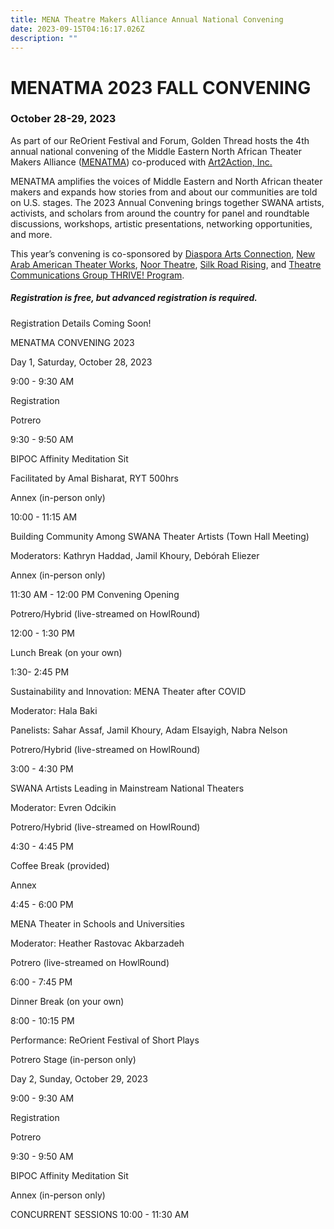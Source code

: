 ```yaml
---
title: MENA Theatre Makers Alliance Annual National Convening
date: 2023-09-15T04:16:17.026Z
description: ""
---
```

# MENATMA 2023 FALL CONVENING

### October 28-29, 2023

As part of our ReOrient Festival and Forum, Golden Thread hosts the 4th annual national convening of the Middle Eastern North African Theater Makers Alliance ([MENATMA](https://www.menatheatre.org/)) co-produced with [Art2Action, Inc.](https://www.art2action.org/)

MENATMA amplifies the voices of Middle Eastern and North African theater makers and expands how stories from and about our communities are told on U.S. stages. The 2023 Annual Convening brings together SWANA artists, activists, and scholars from around the country for panel and roundtable discussions, workshops, artistic presentations, networking opportunities, and more. 

This year’s convening is co-sponsored by [Diaspora Arts Connection](https://www.diasporaartsconnection.org/), [New Arab American Theater Works](https://www.newarabamericantheaterworks.org/), [Noor Theatre](https://www.noortheatre.org/), [Silk Road Rising](https://www.silkroadrising.org/), and [Theatre Communications Group THRIVE! Program](https://tcg.org/Web/Web/Our-Work/Grant-and-Professional-Development-Programs/THRIVE/THRIVE-Overview.aspx). 

##### Registration is free, but advanced registration is required.

Registration Details Coming Soon! 

MENATMA CONVENING 2023 

Day 1, Saturday, October 28, 2023 

9:00 - 9:30 AM

Registration 

Potrero 

9:30 - 9:50 AM

BIPOC Affinity Meditation Sit 

Facilitated by Amal Bisharat, RYT 500hrs

Annex (in-person only) 

10:00 - 11:15 AM

Building Community Among SWANA Theater Artists (Town Hall Meeting) 

Moderators: Kathryn Haddad, Jamil Khoury, Debórah Eliezer 

Annex (in-person only) 

11:30 AM - 12:00 PM Convening Opening 

Potrero/Hybrid (live-streamed on HowlRound) 

12:00 - 1:30 PM 

Lunch Break (on your own) 

1:30- 2:45 PM 

Sustainability and Innovation: MENA Theater after COVID 

Moderator: Hala Baki 

Panelists: Sahar Assaf, Jamil Khoury, Adam Elsayigh, Nabra Nelson 

Potrero/Hybrid (live-streamed on HowlRound) 

3:00 - 4:30 PM 

SWANA Artists Leading in Mainstream National Theaters 

Moderator: Evren Odcikin 

Potrero/Hybrid (live-streamed on HowlRound) 

4:30 - 4:45 PM 

Coffee Break (provided) 

Annex 

4:45 - 6:00 PM 

MENA Theater in Schools and Universities 

Moderator: Heather Rastovac Akbarzadeh 

Potrero (live-streamed on HowlRound) 

6:00 - 7:45 PM 

Dinner Break (on your own) 

8:00 - 10:15 PM 

Performance: ReOrient Festival of Short Plays 

Potrero Stage (in-person only) 

Day 2, Sunday, October 29, 2023 

9:00 - 9:30 AM 

Registration 

Potrero 

9:30 - 9:50 AM 

BIPOC Affinity Meditation Sit 

Annex (in-person only) 

CONCURRENT SESSIONS 10:00 - 11:30 AM